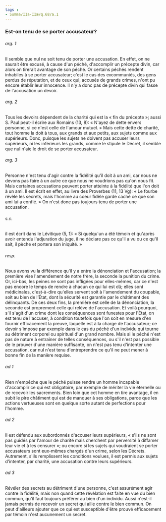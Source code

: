 ```yaml
---
tags : 
- Summa/IIa-IIæ/q.68/a.1
---
```


### Est-on tenu de se porter accusateur?

###### arg. 1
Il semble que nul ne soit tenu de porter une accusation. En effet, on ne saurait être excusé, à cause d'un péché, d'accomplir un précepte divin, car alors on tirerait avantage de son péché. Or certains péchés rendent inhabiles à se porter accusateur; c'est le cas des excommuniés, des gens perdus de réputation, et de ceux qui, accusés de grands crimes, n'ont pu encore établir leur innocence. Il n'y a donc pas de précepte divin qui fasse de l'accusation un devoir. 

###### arg. 2
Tous les devoirs dépendent de la charité qui est la « fin du précepte »; aussi S. Paul peut-il écrire aux Romains (13, 8): « N'ayez de dette envers personne, si ce n'est celle de l'amour mutuel. » Mais cette dette de charité, tout homme la doit à tous, aux grands et aux petits, aux sujets comme aux supérieurs. Donc, puisque les sujets ne doivent pas accuser leurs supérieurs, ni les inférieurs les grands, comme le stipule le Décret, il semble que nul n'aie le droit de se porter accusateur. 

###### arg. 3
Personne n'est tenu d'agir contre la fidélité qu'il doit à un ami, car nous ne devons pas faire à un autre ce que nous ne voudrions pas qu'on nous fit. Mais certaines accusations peuvent porter atteinte à la fidélité que l'on doit à un ami. Il est écrit en effet, au livre des Proverbes (11, 13 Vg): « Le fourbe révèle les secrets, mais l'homme au coeur fidèle garde caché ce que son ami lui a confié. » On n'est donc pas toujours tenu de porter une accusation. 

###### s.c.
il est écrit dans le Lévitique (5, 1): « Si quelqu'un a été témoin et qu'après avoir entendu l'adjuration du juge, il ne déclare pas ce qu'il a vu ou ce qu'il sait, il pèche et portera son iniquité. » 

###### resp.
Nous avons vu la différence qu'il y a entre la dénonciation et l'accusation; la première vise l'amendement de notre frère, la seconde la punition du crime. Or, ici-bas, les peines ne sont pas infligées pour elles-mêmes, car ce n'est pas encore le temps de rendre à chacun ce qui lui est dû; elles sont médicinales, c'est-à-dire qu'elles servent soit à l'amendement du coupable, soit au bien de l’État, dont la sécurité est garantie par le châtiment des délinquants. De ces deux fins, la première est celle de la dénonciation, la seconde est proprement celle qui relève de l'accusation. Et voilà pourquoi, s'il s'agit d'un crime dont les conséquences sont funestes pour l'État, on est tenu de l'accuser, à condition toutefois que l'on soit en mesure d'en fournir efficacement la preuve, laquelle est à la charge de l'accusateur; ce devoir s'impose par exemple dans le cas du péché d'un individu qui tourne au détriment corporel ou spirituel d'un grand nombre. Mais si le péché n'est pas de nature à entraîner de telles conséquences, ou s'il n'est pas possible de le prouver d'une manière suffisante, on n'est pas tenu d'intenter une accusation, car nul n'est tenu d'entreprendre ce qu'il ne peut mener à bonne fin de la manière requise. 

###### ad 1
Rien n'empêche que le péché puisse rendre un homme incapable d'accomplir ce qui est obligatoire, par exemple de mériter la vie éternelle ou de recevoir les sacrements. Bien loin que cet homme en tire avantage, il en subit le pire châtiment qui est de manquer à ses obligations, parce que les actions vertueuses sont en quelque sorte autant de perfections pour l'homme. 

###### ad 2
Il est défendu aux subordonnés d'accuser leurs supérieurs, « s'ils ne sont pas guidés par l'amour de charité mais cherchent par perversité à diffamer leur vie et à les censurer »; ou encore si les sujets qui voudraient se porter accusateurs sont eux-mêmes chargés d'un crime, selon les Décrets. Autrement, s'ils remplissent les conditions voulues, il est permis aux sujets d'intenter, par charité, une accusation contre leurs supérieurs. 

###### ad 3
Révéler des secrets au détriment d'une personne, c'est assurément agir contre la fidélité, mais non quand cette révélation est faite en vue du bien commun, qu'il faut toujours préférer au bien d'un individu. Aussi n'est-il jamais permis de recevoir un secret qui aille contre le bien commun. On peut d'ailleurs ajouter que ce qui est susceptible d'être prouvé efficacement par témoin n'est aucunement un secret. 

